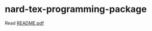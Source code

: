 # nard-tex-programming-package

Read [README.pdf](https://github.com/nard-tech/nard-tex-physics-package/blob/main/README.pdf)
